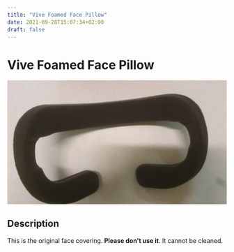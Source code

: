```yaml
---
title: "Vive Foamed Face Pillow"
date: 2021-09-28T15:07:34+02:00
draft: false
---
```


# Vive Foamed Face Pillow

![Vive Foamed Face Pillow](./img/vive-foamed-face-pillow.jpg)

## Description

This is the original face covering. **Please don't use it**. It cannot be cleaned.
